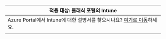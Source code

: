 |                            적용 대상: 클래식 포털의 Intune                            |
|------------------------------------------------------------------------------------------------|
| Azure Portal에서 Intune에 대한 설명서를 찾으시나요? [여기로 이동](/intune/what-is-intune)하세요. |
|                                                                                                |


